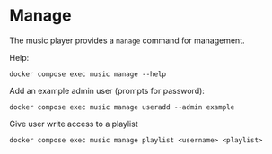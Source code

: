# Manage

The music player provides a `manage` command for management.

Help:
```
docker compose exec music manage --help
```

Add an example admin user (prompts for password):
```
docker compose exec music manage useradd --admin example
```

Give user write access to a playlist
```
docker compose exec music manage playlist <username> <playlist>
```
